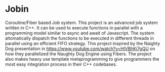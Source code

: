 # Jobin

Coroutine/Fiber based Job system. This project is an advanced job system written in C++. It can be used to execute functions in parallel with a programming model similar 
to async and await of Javascript. The system altomatically dispatch the functions to be executed in different threads in parallel using an efficient FIFO strategy. This project 
inspired by the Naighty Dog presentation in https://www.youtube.com/watch?v=HIVBhKj7gQU on how they parallelized the Naughty Dog Engine using Fibers. The project also makes heavy 
use template metaprogramming to give programmers the most easy integration process in their C++ codebases.
